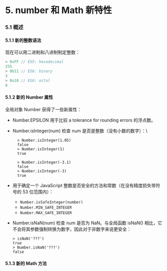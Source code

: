 # 5. number 和 Math 新特性

### 5.1 概述

#### 5.1.1 新的整数语法

现在可以用二进制和八进制制定整数：

```javascript
> 0xFF // ES5: hexadecimal
255
> 0b11 // ES6: binary
3
> 0o10 // ES6: octal
8
```

#### 5.1.2 新的 Number 属性

全局对象 Number 获得了一些新属性：

- Number.EPSILON 用于比较 a tolerance for rounding errors 的浮点数。
- Number.isInteger(num) 检查 num 是否是整数（没有小数的数字）：\

  ```
    > Number.isInteger(1.05)
    false
    > Number.isInteger(1)
    true

    > Number.isInteger(-3.1)
    false
    > Number.isInteger(-3)
    true
  ```

- 用于确定一个 JavaScript 整数是否安全的方法和常数（在没有精度损失带符号的 53 位范围内）：

  - `Number.isSafeInteger(number)`
  - `Number.MIN_SAFE_INTEGER`
  - `Number.MAX_SAFE_INTEGER`

- Number.isNaN(num) 检查 num 是否为 NaN。与全局函数 isNaN() 相比，它不会将其参数强制转换为数字，因此对于非数字来说更安全：

  ```
  > isNaN('???')
  true
  > Number.isNaN('???')
  false
  ```

#### 5.1.3 新的 Math 方法
